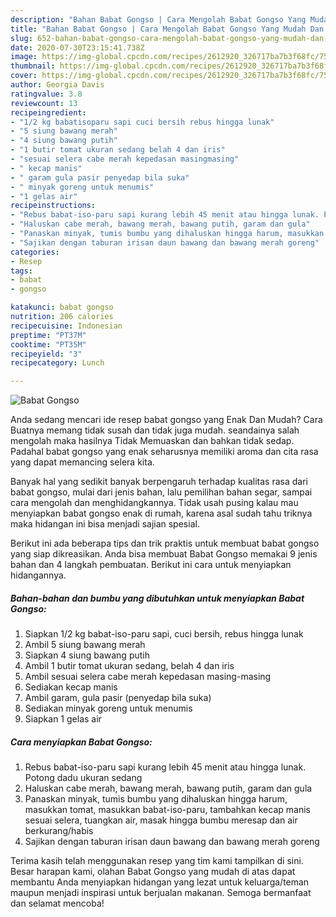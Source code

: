 ```yaml
---
description: "Bahan Babat Gongso | Cara Mengolah Babat Gongso Yang Mudah Dan Praktis"
title: "Bahan Babat Gongso | Cara Mengolah Babat Gongso Yang Mudah Dan Praktis"
slug: 652-bahan-babat-gongso-cara-mengolah-babat-gongso-yang-mudah-dan-praktis
date: 2020-07-30T23:15:41.738Z
image: https://img-global.cpcdn.com/recipes/2612920_326717ba7b3f68fc/751x532cq70/babat-gongso-foto-resep-utama.jpg
thumbnail: https://img-global.cpcdn.com/recipes/2612920_326717ba7b3f68fc/751x532cq70/babat-gongso-foto-resep-utama.jpg
cover: https://img-global.cpcdn.com/recipes/2612920_326717ba7b3f68fc/751x532cq70/babat-gongso-foto-resep-utama.jpg
author: Georgia Davis
ratingvalue: 3.8
reviewcount: 13
recipeingredient:
- "1/2 kg babatisoparu sapi cuci bersih rebus hingga lunak"
- "5 siung bawang merah"
- "4 siung bawang putih"
- "1 butir tomat ukuran sedang belah 4 dan iris"
- "sesuai selera cabe merah kepedasan masingmasing"
- " kecap manis"
- " garam gula pasir penyedap bila suka"
- " minyak goreng untuk menumis"
- "1 gelas air"
recipeinstructions:
- "Rebus babat-iso-paru sapi kurang lebih 45 menit atau hingga lunak. Potong dadu ukuran sedang"
- "Haluskan cabe merah, bawang merah, bawang putih, garam dan gula"
- "Panaskan minyak, tumis bumbu yang dihaluskan hingga harum, masukkan tomat, masukkan babat-iso-paru, tambahkan kecap manis sesuai selera, tuangkan air, masak hingga bumbu meresap dan air berkurang/habis"
- "Sajikan dengan taburan irisan daun bawang dan bawang merah goreng"
categories:
- Resep
tags:
- babat
- gongso

katakunci: babat gongso 
nutrition: 206 calories
recipecuisine: Indonesian
preptime: "PT37M"
cooktime: "PT35M"
recipeyield: "3"
recipecategory: Lunch

---
```



![Babat Gongso](https://img-global.cpcdn.com/recipes/2612920_326717ba7b3f68fc/751x532cq70/babat-gongso-foto-resep-utama.jpg)

Anda sedang mencari ide resep babat gongso yang Enak Dan Mudah? Cara Buatnya memang tidak susah dan tidak juga mudah. seandainya salah mengolah maka hasilnya Tidak Memuaskan dan bahkan tidak sedap. Padahal babat gongso yang enak seharusnya memiliki aroma dan cita rasa yang dapat memancing selera kita.

Banyak hal yang sedikit banyak berpengaruh terhadap kualitas rasa dari babat gongso, mulai dari jenis bahan, lalu pemilihan bahan segar, sampai cara mengolah dan menghidangkannya. Tidak usah pusing kalau mau menyiapkan babat gongso enak di rumah, karena asal sudah tahu triknya maka hidangan ini bisa menjadi sajian spesial.




Berikut ini ada beberapa tips dan trik praktis untuk membuat babat gongso yang siap dikreasikan. Anda bisa membuat Babat Gongso memakai 9 jenis bahan dan 4 langkah pembuatan. Berikut ini cara untuk menyiapkan hidangannya.

<!--inarticleads1-->

##### Bahan-bahan dan bumbu yang dibutuhkan untuk menyiapkan Babat Gongso:

1. Siapkan 1/2 kg babat-iso-paru sapi, cuci bersih, rebus hingga lunak
1. Ambil 5 siung bawang merah
1. Siapkan 4 siung bawang putih
1. Ambil 1 butir tomat ukuran sedang, belah 4 dan iris
1. Ambil sesuai selera cabe merah kepedasan masing-masing
1. Sediakan  kecap manis
1. Ambil  garam, gula pasir (penyedap bila suka)
1. Sediakan  minyak goreng untuk menumis
1. Siapkan 1 gelas air




<!--inarticleads2-->

##### Cara menyiapkan Babat Gongso:

1. Rebus babat-iso-paru sapi kurang lebih 45 menit atau hingga lunak. Potong dadu ukuran sedang
1. Haluskan cabe merah, bawang merah, bawang putih, garam dan gula
1. Panaskan minyak, tumis bumbu yang dihaluskan hingga harum, masukkan tomat, masukkan babat-iso-paru, tambahkan kecap manis sesuai selera, tuangkan air, masak hingga bumbu meresap dan air berkurang/habis
1. Sajikan dengan taburan irisan daun bawang dan bawang merah goreng




Terima kasih telah menggunakan resep yang tim kami tampilkan di sini. Besar harapan kami, olahan Babat Gongso yang mudah di atas dapat membantu Anda menyiapkan hidangan yang lezat untuk keluarga/teman maupun menjadi inspirasi untuk berjualan makanan. Semoga bermanfaat dan selamat mencoba!
